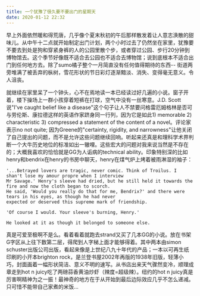 ```yaml
---
title: 一个犹豫了很久要不要出门的星期天
date: 2020-01-12 22:32
---
```




早上外面依然暖和得荒唐，几乎像个夏末秋初的午后那样散发着让人意志涣散的甜味儿。从中午十二点就开始制定出门计划，两个小时过去了仍然坐在家里，犹豫要不要去到处是狗和穿紧身裤的人的公园里散个步，或者穿过公园、步行20分钟到博物馆去。这个季节好像既不适合去公园也不适合去博物馆；说到底根本不适合出门到任何地方去。除了sumo橘子整个一月简直没有任何值得期待的东西-- 街道两旁堆满了被丢弃的枞树，雪花形状的节日彩灯逐渐黯淡、消失、变得毫无意义。令人沮丧。

就继续在家里呆了一个钟头，心不在焉地读一本已经读过好几遍的小说。窗子开着，楼下操场上一群小孩穿着短裤在打球，空气中没有一丝寒意。J.D. Scott说"I've caught belief like a disease"这个句子让人不禁要问格雷厄姆格林是否可与劳伦斯、康拉德这样的英语作家跻身同一行列，因为它是如此1) memorable 2) characteristic 3) compressed a statement of the content of a novel。评论家表示no not quite; 因为Greene的"certainty, rigidity, and narrowness"让他关闭了自己提出的问题，而不是允许这些问题继续回响。听起来还真是和理科学术界判断一个大牛历史地位的标准如出一辙哩。这些宏大的问题对我来说当然是不存在的；大概我喜欢的恰恰就是GG为人诟病的technical ability。印象特别深的比如henry和bendrix在henry的书房中聊天，henry在煤气炉上烤着被雨淋湿的袖子：


```
'...Betrayed lovers are tragic, never comic. Think of Troilus. I shan't lose my amour propre when I interview 
Mr Savage.' Henry's sleeve had dried, but he still held it towards the fire and now the cloth began to scorch. 
He said, 'Would you really do that for me, Bendrix?' and there were tears in his eyes, as though he had never 
expected or deserved this supreme mark of friendship.

'Of course I would. Your sleeve's burning, Henry.'

He looked at it as though it belonged to someone else.
```

真是可爱至极啊不是么。看着看着就跑去strand又买了几本GG的小说。放在书架G字区从上往下数第二层，得爬到人字梯上面才能够得着。其中两本由simon schuster出版公司出版，看起来像是上世纪八九十年代的产品；一本以可再生纸印刷的小开本brighton rock，是兰登书屋2002年再版的1938年旧版，轻薄小巧，封面画着一幅形状简洁、意义不明的速写。从书店出来天气骤然变冷，顺理成章走到hot n juicy吃了两磅蒜香黄油炒虾（辣度=超级辣）。纽约的hot n juicy真是厉害啊精神为之一振！最神奇的地方在于从开始到最后边际效应几乎不怎么递减。只可惜不能带自己家煮的米饭...



